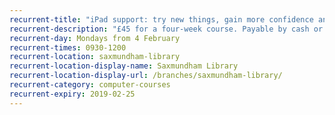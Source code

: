 ```yaml
---
recurrent-title: "iPad support: try new things, gain more confidence and refresh thing you've forgotten"
recurrent-description: "£45 for a four-week course. Payable by cash or cheque to 'Suffolk Libraries'. Contact the library to book."
recurrent-day: Mondays from 4 February
recurrent-times: 0930-1200
recurrent-location: saxmundham-library
recurrent-location-display-name: Saxmundham Library
recurrent-location-display-url: /branches/saxmundham-library/
recurrent-category: computer-courses
recurrent-expiry: 2019-02-25
---
```

